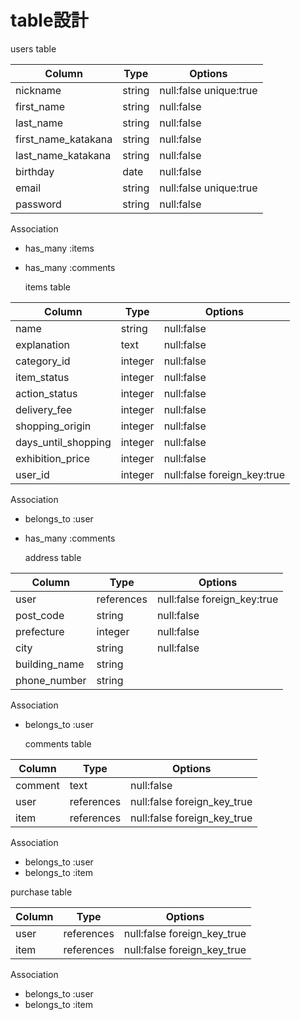 # table設計

  users table

| Column              | Type   | Options                 |
| ------------------- | ------ | ----------------------- |
| nickname            | string | null:false  unique:true |
| first_name          | string | null:false              |
| last_name           | string | null:false              |
| first_name_katakana | string | null:false              |
| last_name_katakana  | string | null:false              |
| birthday            | date   | null:false              |
| email               | string | null:false  unique:true |
| password            | string | null:false              |

  Association

- has_many :items
- has_many :comments


  items table

| Column              | Type       | Options                      |
| ------------------- | ---------- | ---------------------------- |
| name                | string     | null:false                   |
| explanation         | text       | null:false                   |
| category_id         | integer    | null:false                   |
| item_status         | integer    | null:false                   |
| action_status       | integer    | null:false                   |
| delivery_fee        | integer    | null:false                   |
| shopping_origin     | integer    | null:false                   |
| days_until_shopping | integer    | null:false                   |
| exhibition_price    | integer    | null:false                   |
| user_id             | integer    | null:false  foreign_key:true |

  Association

- belongs_to :user
- has_many   :comments


  address table

| Column        | Type       | Options                      |
| ------------- | ---------- | ---------------------------- |
| user          | references | null:false  foreign_key:true |
| post_code     | string     | null:false                   |
| prefecture    | integer    | null:false                   |
| city          | string     | null:false                   |
| building_name | string     |                              |
| phone_number  | string     |                              |

  Association

- belongs_to :user

  comments table

| Column  | Type       | Options                      |
| ------- | ---------- | ---------------------------- |
| comment | text       | null:false                   |
| user    | references | null:false  foreign_key_true |
| item    | references | null:false  foreign_key_true |

  Association

- belongs_to :user
- belongs_to :item


 purchase table

 | Column  | Type       | Options                      |
 | ------- | ---------- | ---------------------------- |
 | user    | references | null:false  foreign_key_true |
 | item    | references | null:false  foreign_key_true |

  Association

- belongs_to :user
- belongs_to :item